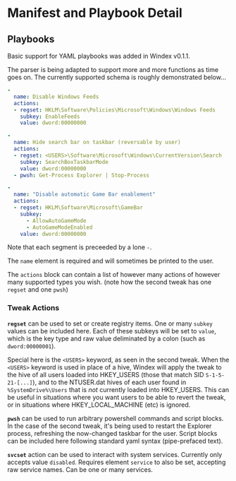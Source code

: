 # Manifest and Playbook Detail

## Playbooks

Basic support for YAML playbooks was added in Windex v0.1.1.

The parser is being adapted to support more and more functions as time goes on. The currently supported schema is roughly demonstrated below...

```yaml
-
  name: Disable Windows Feeds
  actions:
  - regset: HKLM\Software\Policies\Microsoft\Windows\Windows Feeds
    subkey: EnableFeeds
    value: dword:00000000

-
  name: Hide search bar on taskbar (reversable by user)
  actions:
  - regset: <USERS>\Software\Microsoft\Windows\CurrentVersion\Search
    subkey: SearchBoxTaskbarMode
    value: dword:00000000
  - pwsh: Get-Process Explorer | Stop-Process

-
  name: "Disable automatic Game Bar enablement"
  actions:
  - regset: HKLM\Software\Microsoft\GameBar
    subkey:
      - AllowAutoGameMode
      - AutoGameModeEnabled
    value: dword:00000000
```

Note that each segment is preceeded by a lone `-`.

The `name` element is required and will sometimes be printed to the user.

The `actions` block can contain a list of however many actions of however many supported types you wish. (note how the second tweak has one `regset` and one `pwsh`)

### Tweak Actions

**`regset`** can be used to set or create registry items. One or many `subkey` values can be included here. Each of these subkeys will be set to `value`, which is the key type and raw value deliminated by a colon (such as `dword:00000001`).

Special here is the `<USERS>` keyword, as seen in the second tweak. When the `<USERS>` keyword is used in place of a hive, Windex will apply the tweak to the hive of all users loaded into HKEY_USERS (those that match SID `S-1-5-21-[...]`), and to the NTUSER.dat hives of each user found in `%SystemDrive%\Users` that is *not* currently loaded into HKEY_USERS. This can be useful in situations where you want users to be able to revert the tweak, or in situations where HKEY_LOCAL_MACHINE (etc) is ignored.

**`pwsh`** can be used to run arbitrary powershell commands and script blocks. In the case of the second tweak, it's being used to restart the Explorer process, refreshing the now-changed taskbar for the user. Script blocks can be included here following standard yaml syntax (pipe-prefaced text).

**`svcset`** action can be used to interact with system services. Currently only accepts value `disabled`. Requires element `service` to also be set, accepting raw service names. Can be one or many services.